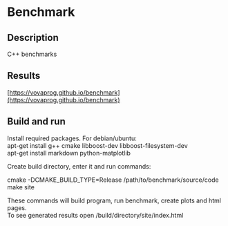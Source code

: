 Benchmark
=========

Description
-----------

C++ benchmarks

Results
-------

[https://vovaprog.github.io/benchmark](https://vovaprog.github.io/benchmark)

Build and run
-------------

Install required packages. For debian/ubuntu:<br/>
apt-get install g++ cmake libboost-dev libboost-filesystem-dev<br/>
apt-get install markdown python-matplotlib<br/>

Create build directory, enter it and run commands:<br/>

cmake -DCMAKE\_BUILD\_TYPE=Release /path/to/benchmark/source/code<br/>
make site<br/>

These commands will build program, run benchmark, create plots and html pages.<br/> 
To see generated results open /build/directory/site/index.html
